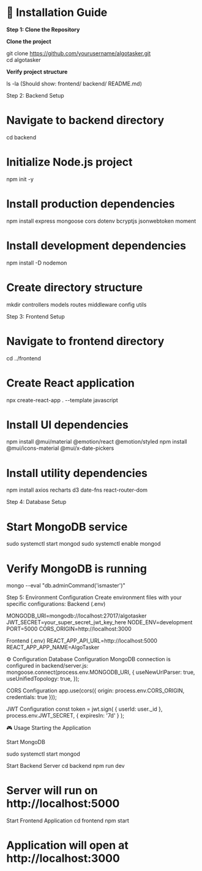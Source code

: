 # 🚀 Installation Guide

**Step 1: Clone the Repository**

**Clone the project**

git clone https://github.com/yourusername/algotasker.git <br>
cd algotasker<br>

**Verify project structure**

ls -la (Should show: frontend/ backend/ README.md)

Step 2: Backend Setup

# Navigate to backend directory

cd backend

# Initialize Node.js project

npm init -y

# Install production dependencies

npm install express mongoose cors dotenv bcryptjs jsonwebtoken moment

# Install development dependencies

npm install -D nodemon

# Create directory structure

mkdir controllers models routes middleware config utils

Step 3: Frontend Setup

# Navigate to frontend directory

cd ../frontend

# Create React application

npx create-react-app . --template javascript

# Install UI dependencies

npm install @mui/material @emotion/react @emotion/styled
npm install @mui/icons-material @mui/x-date-pickers

# Install utility dependencies

npm install axios recharts d3 date-fns react-router-dom

Step 4: Database Setup

# Start MongoDB service

sudo systemctl start mongod
sudo systemctl enable mongod

# Verify MongoDB is running

mongo --eval "db.adminCommand('ismaster')"

Step 5: Environment Configuration
Create environment files with your specific configurations:
Backend (.env)

MONGODB_URI=mongodb://localhost:27017/algotasker
JWT_SECRET=your_super_secret_jwt_key_here
NODE_ENV=development
PORT=5000
CORS_ORIGIN=http://localhost:3000

Frontend (.env)
REACT_APP_API_URL=http://localhost:5000
REACT_APP_APP_NAME=AlgoTasker

⚙️ Configuration
Database Configuration
MongoDB connection is configured in backend/server.js:
mongoose.connect(process.env.MONGODB_URI, {
useNewUrlParser: true,
useUnifiedTopology: true,
});

CORS Configuration
app.use(cors({
origin: process.env.CORS_ORIGIN,
credentials: true
}));

JWT Configuration
const token = jwt.sign(
{ userId: user.\_id },
process.env.JWT_SECRET,
{ expiresIn: '7d' }
);

🎮 Usage
Starting the Application

Start MongoDB

sudo systemctl start mongod

Start Backend Server
cd backend
npm run dev

# Server will run on http://localhost:5000

Start Frontend Application
cd frontend
npm start

# Application will open at http://localhost:3000
